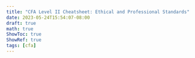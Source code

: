 ```yaml
---
title: "CFA Level II Cheatsheet: Ethical and Professional Standards"
date: 2023-05-24T15:54:07-08:00
draft: true
math: true
ShowToc: true
ShowRef: true
tags: [cfa]
---
```

